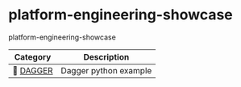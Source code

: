 # platform-engineering-showcase
platform-engineering-showcase

| Category    | Description           |
|-------------|-----------------------|
| 💾 [DAGGER](./dagger/README.md)  | Dagger python example|



##
